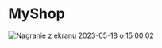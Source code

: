 # MyShop

![Nagranie z ekranu 2023-05-18 o 15 00 02](https://github.com/RafalGontarski/MyShop/assets/106514250/36d8d053-db4a-4a97-9742-574f3b2f1c7b)
